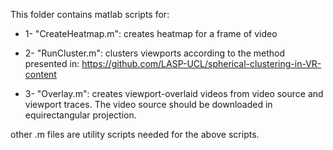 This folder contains matlab scripts for:

* 1- "CreateHeatmap.m": creates heatmap for a frame of video

* 2- "RunCluster.m": clusters viewports according to the method presented in: https://github.com/LASP-UCL/spherical-clustering-in-VR-content

* 3- "Overlay.m": creates viewport-overlaid videos from video source and viewport traces. The video source should be downloaded in equirectangular projection. 


other .m files are utility scripts needed for the above scripts.